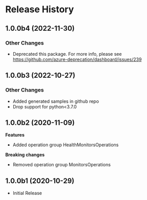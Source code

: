 # Release History

## 1.0.0b4 (2022-11-30)

### Other Changes

  - Deprecated this package. For more info, please see https://github.com/azure-deprecation/dashboard/issues/239

## 1.0.0b3 (2022-10-27)

### Other Changes

  - Added generated samples in github repo
  - Drop support for python<3.7.0

## 1.0.0b2 (2020-11-09)

**Features**

  - Added operation group HealthMonitorsOperations

**Breaking changes**

  - Removed operation group MonitorsOperations

## 1.0.0b1 (2020-10-29)

* Initial Release
